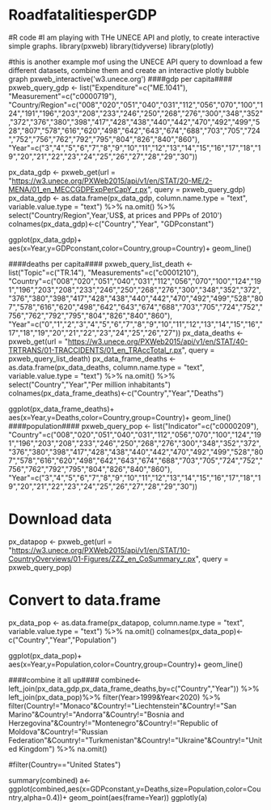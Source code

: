 # RoadfatalitiesperGDP
#R code 
#I am playing with THe UNECE API and plotly, to create interactive simple graphs.
library(pxweb)
library(tidyverse)
library(plotly)

#this is another example mof using the UNECE API query to download a few different datasets, combine them and create an interactive plotly bubble graph
pxweb_interactive('w3.unece.org')
####gdp per capita####
pxweb_query_gdp <- 
  list("Expenditure"=c("ME.1041"),
       "Measurement"=c("c0000719"),
       "Country/Region"=c("008","020","051","040","031","112","056","070","100","124","191","196","203","208","233","246","250","268","276","300","348","352","372","376","380","398","417","428","438","440","442","470","492","499","528","807","578","616","620","498","642","643","674","688","703","705","724","752","756","762","792","795","804","826","840","860"),
       "Year"=c("3","4","5","6","7","8","9","10","11","12","13","14","15","16","17","18","19","20","21","22","23","24","25","26","27","28","29","30"))

px_data_gdp <- 
  pxweb_get(url = "https://w3.unece.org/PXWeb2015/api/v1/en/STAT/20-ME/2-MENA/01_en_MECCGDPExpPerCapY_r.px",
            query = pxweb_query_gdp)
px_data_gdp <- as.data.frame(px_data_gdp, column.name.type = "text", variable.value.type = "text") %>%
  na.omit() %>%
  select("Country/Region",Year,'US$, at prices and PPPs of 2010')
colnames(px_data_gdp)<-c("Country","Year", "GDPconstant")

ggplot(px_data_gdp)+
aes(x=Year,y=GDPconstant,color=Country,group=Country)+
  geom_line()

####deaths per capita####
pxweb_query_list_death <- 
  list("Topic"=c("TR.14"),
       "Measurements"=c("c0001210"),
       "Country"=c("008","020","051","040","031","112","056","070","100","124","191","196","203","208","233","246","250","268","276","300","348","352","372","376","380","398","417","428","438","440","442","470","492","499","528","807","578","616","620","498","642","643","674","688","703","705","724","752","756","762","792","795","804","826","840","860"),
       "Year"=c("0","1","2","3","4","5","6","7","8","9","10","11","12","13","14","15","16","17","18","19","20","21","22","23","24","25","26","27"))
px_data_deaths <- 
  pxweb_get(url = "https://w3.unece.org/PXWeb2015/api/v1/en/STAT/40-TRTRANS/01-TRACCIDENTS/01_en_TRAccTotal_r.px",
            query = pxweb_query_list_death)
px_data_frame_deaths <- as.data.frame(px_data_deaths, column.name.type = "text", variable.value.type = "text") %>%
  na.omit() %>%
  select("Country","Year","Per million inhabitants")
colnames(px_data_frame_deaths)<-c("Country","Year","Deaths")

ggplot(px_data_frame_deaths)+
  aes(x=Year,y=Deaths,color=Country,group=Country)+
  geom_line()
####population####
pxweb_query_pop <- 
  list("Indicator"=c("c0000209"),
       "Country"=c("008","020","051","040","031","112","056","070","100","124","191","196","203","208","233","246","250","268","276","300","348","352","372","376","380","398","417","428","438","440","442","470","492","499","528","807","578","616","620","498","642","643","674","688","703","705","724","752","756","762","792","795","804","826","840","860"),
       "Year"=c("3","4","5","6","7","8","9","10","11","12","13","14","15","16","17","18","19","20","21","22","23","24","25","26","27","28","29","30"))

# Download data 
px_datapop <- 
  pxweb_get(url = "https://w3.unece.org/PXWeb2015/api/v1/en/STAT/10-CountryOverviews/01-Figures/ZZZ_en_CoSummary_r.px",
            query = pxweb_query_pop)

# Convert to data.frame 
px_data_pop <- as.data.frame(px_datapop, column.name.type = "text", variable.value.type = "text") %>%
  na.omit()
colnames(px_data_pop)<-c("Country","Year","Population")

ggplot(px_data_pop)+
  aes(x=Year,y=Population,color=Country,group=Country)+
  geom_line()

####combine it all up####
combined<-left_join(px_data_gdp,px_data_frame_deaths,by=c("Country","Year")) %>%
  left_join(px_data_pop)%>%
  filter(Year>1999&Year<2020) %>%
  filter(Country!="Monaco"&Country!="Liechtenstein"&Country!="San Marino"&Country!="Andorra"&Country!="Bosnia and Herzegovina"&Country!="Montenegro"&Country!="Republic of Moldova"&Country!="Russian Federation"&Country!="Turkmenistan"&Country!="Ukraine"&Country!="United Kingdom") %>%
  na.omit() 

  #filter(Country=="United States")

summary(combined)
a<-ggplot(combined,aes(x=GDPconstant,y=Deaths,size=Population,color=Country,alpha=0.4))+
  geom_point(aes(frame=Year))
ggplotly(a)
